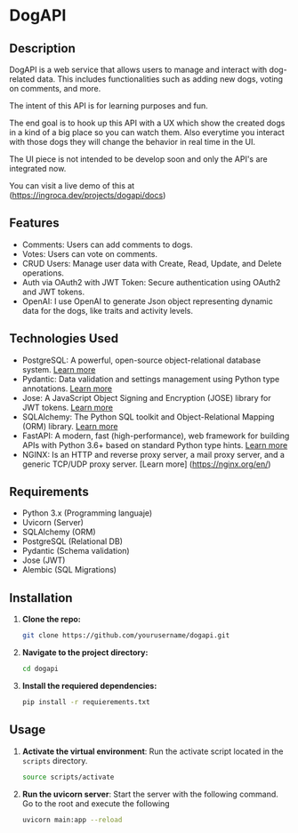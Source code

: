 # DogAPI

## Description

DogAPI is a web service that allows users to manage and interact with dog-related data. This includes functionalities such as adding new dogs, voting on comments, and more.

The intent of this API is for learning purposes and fun.

The end goal is to hook up this API with a UX which show the created dogs in a kind of a big place so you can watch them. Also everytime you interact with those dogs they will change the behavior in real time in the UI.

The UI piece is not intended to be develop soon and only the API's are integrated now.

You can visit a live demo of this at (https://ingroca.dev/projects/dogapi/docs)

## Features
- Comments: Users can add comments to dogs.
- Votes: Users can vote on comments.
- CRUD Users: Manage user data with Create, Read, Update, and Delete operations.
- Auth via OAuth2 with JWT Token: Secure authentication using OAuth2 and JWT tokens.
- OpenAI: I use OpenAI to generate Json object representing dynamic data for the dogs, like traits and activity levels. 

## Technologies Used

- PostgreSQL: A powerful, open-source object-relational database system. [Learn more](https://www.postgresql.org/)
- Pydantic: Data validation and settings management using Python type annotations. [Learn more](https://pydantic-docs.helpmanual.io/)
- Jose: A JavaScript Object Signing and Encryption (JOSE) library for JWT tokens. [Learn more](https://python-jose.readthedocs.io/en/latest/)
- SQLAlchemy: The Python SQL toolkit and Object-Relational Mapping (ORM) library. [Learn more](https://www.sqlalchemy.org/)
- FastAPI: A modern, fast (high-performance), web framework for building APIs with Python 3.6+ based on standard Python type hints. [Learn more](https://fastapi.tiangolo.com/)
- NGINX: Is an HTTP and reverse proxy server, a mail proxy server, and a generic TCP/UDP proxy server. [Learn more] (https://nginx.org/en/)

## Requirements

- Python 3.x (Programming languaje)
- Uvicorn (Server)
- SQLAlchemy (ORM)
- PostgreSQL (Relational DB)
- Pydantic (Schema validation)
- Jose (JWT)
- Alembic (SQL Migrations)

## Installation

1. **Clone the repo:**

   ```sh
   git clone https://github.com/yourusername/dogapi.git

2. **Navigate to the project directory:**

   ```sh
   cd dogapi

3. **Install the requiered dependencies:**

   ```sh
   pip install -r requierements.txt


## Usage

1. **Activate the virtual environment**:
   Run the activate script located in the `scripts` directory.

   ```sh
   source scripts/activate

2. **Run the uvicorn server**:
   Start the server with the following command. Go to the root and execute the following

   ```sh
   uvicorn main:app --reload